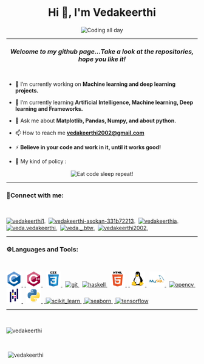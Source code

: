 <h1 align="center">Hi 👋, I'm Vedakeerthi</h1>

<center><img src='https://i.pinimg.com/originals/e4/26/70/e426702edf874b181aced1e2fa5c6cde.gif' alt='Coding all day' align='center'></center>

<hr>

<h3 align="center"><i>Welcome to my github page...Take a look at the repositories, hope you like it!</i></h3>

<br/>

* 🔭 I’m currently working on **Machine learning and deep learning projects.**

* 🌱 I’m currently learning **Artificial Intelligence, Machine learning, Deep learning and Frameworks.**

* 💬 Ask me about **Matplotlib, Pandas, Numpy, and about python.**

* 📫 How to reach me **vedakeerthi2002@gmail.com**

* ⚡ **Believe in your code and work in it, until it works good!**

* 🏹 My kind of policy : 

<center><img src="https://wallpapercave.com/wp/wp5975115.jpg" alt="Eat code sleep repeat!" height="300" width="700" align='center'></center>

<hr>

<h3 align="left">👾Connect with me:</h3>
<br/>
<p align="left">
<a href="https://twitter.com/vedakeerthi1" target="blank"><img align="center" src="https://raw.githubusercontent.com/rahuldkjain/github-profile-readme-generator/master/src/images/icons/Social/twitter.svg" alt="vedakeerthi1" height="30" width="40" />&nbsp;</a>&nbsp;
<a href="https://linkedin.com/in/vedakeerthi-asokan-331b72213" target="blank"><img align="center" src="https://raw.githubusercontent.com/rahuldkjain/github-profile-readme-generator/master/src/images/icons/Social/linked-in-alt.svg" alt="vedakeerthi-asokan-331b72213" height="30" width="40" />&nbsp;</a>&nbsp;
<a href="https://kaggle.com/vedakeerthia" target="blank"><img align="center" src="https://raw.githubusercontent.com/rahuldkjain/github-profile-readme-generator/master/src/images/icons/Social/kaggle.svg" alt="vedakeerthia" height="30" width="40" />&nbsp;</a>&nbsp;
<a href="https://fb.com/veda.vedakeerthi" target="blank"><img align="center" src="https://raw.githubusercontent.com/rahuldkjain/github-profile-readme-generator/master/src/images/icons/Social/facebook.svg" alt="veda.vedakeerthi" height="30" width="40" />&nbsp;</a>&nbsp;
<a href="https://instagram.com/veda._.btw" target="blank"><img align="center" src="https://raw.githubusercontent.com/rahuldkjain/github-profile-readme-generator/master/src/images/icons/Social/instagram.svg" alt="veda._.btw" height="30" width="40" />&nbsp;</a>&nbsp;
<a href="https://www.hackerrank.com/vedakeerthi2002" target="blank"><img align="center" src="https://raw.githubusercontent.com/rahuldkjain/github-profile-readme-generator/master/src/images/icons/Social/hackerrank.svg" alt="vedakeerthi2002" height="30" width="40" />&nbsp;</a>&nbsp;
</p>

<hr>

<h3 align="left">⚙️Languages and Tools:</h3>
<br/>
<p align="left"> <a href="https://www.cprogramming.com/" target="_blank" rel="noreferrer"> <img src="https://raw.githubusercontent.com/devicons/devicon/master/icons/c/c-original.svg" alt="c" width="40" height="40"/> </a> &nbsp;<a href="https://www.w3schools.com/cpp/" target="_blank" rel="noreferrer"> <img src="https://raw.githubusercontent.com/devicons/devicon/master/icons/cplusplus/cplusplus-original.svg" alt="cplusplus" width="40" height="40"/> </a>&nbsp; <a href="https://www.w3schools.com/css/" target="_blank" rel="noreferrer"> <img src="https://raw.githubusercontent.com/devicons/devicon/master/icons/css3/css3-original-wordmark.svg" alt="css3" width="40" height="40"/> </a>&nbsp; <a href="https://git-scm.com/" target="_blank" rel="noreferrer"> <img src="https://www.vectorlogo.zone/logos/git-scm/git-scm-icon.svg" alt="git" width="40" height="40"/> </a>&nbsp; <a href="https://www.haskell.org/" target="_blank" rel="noreferrer"> <img src="https://upload.wikimedia.org/wikipedia/commons/1/1c/Haskell-Logo.svg" alt="haskell" width="40" height="40"/> </a>&nbsp; <a href="https://www.w3.org/html/" target="_blank" rel="noreferrer"> <img src="https://raw.githubusercontent.com/devicons/devicon/master/icons/html5/html5-original-wordmark.svg" alt="html5" width="40" height="40"/> </a> &nbsp;<a href="https://www.linux.org/" target="_blank" rel="noreferrer"> <img src="https://raw.githubusercontent.com/devicons/devicon/master/icons/linux/linux-original.svg" alt="linux" width="40" height="40"/> </a>&nbsp; <a href="https://www.mysql.com/" target="_blank" rel="noreferrer"> <img src="https://raw.githubusercontent.com/devicons/devicon/master/icons/mysql/mysql-original-wordmark.svg" alt="mysql" width="40" height="40"/> </a>&nbsp; <a href="https://opencv.org/" target="_blank" rel="noreferrer"> <img src="https://www.vectorlogo.zone/logos/opencv/opencv-icon.svg" alt="opencv" width="40" height="40"/> </a> &nbsp;<a href="https://pandas.pydata.org/" target="_blank" rel="noreferrer"> <img src="https://raw.githubusercontent.com/devicons/devicon/2ae2a900d2f041da66e950e4d48052658d850630/icons/pandas/pandas-original.svg" alt="pandas" width="40" height="40"/> </a>&nbsp; <a href="https://www.python.org" target="_blank" rel="noreferrer"> <img src="https://raw.githubusercontent.com/devicons/devicon/master/icons/python/python-original.svg" alt="python" width="40" height="40"/> </a> &nbsp;<a href="https://scikit-learn.org/" target="_blank" rel="noreferrer"> <img src="https://upload.wikimedia.org/wikipedia/commons/0/05/Scikit_learn_logo_small.svg" alt="scikit_learn" width="40" height="40"/> </a> &nbsp;<a href="https://seaborn.pydata.org/" target="_blank" rel="noreferrer"> <img src="https://seaborn.pydata.org/_images/logo-mark-lightbg.svg" alt="seaborn" width="40" height="40"/> </a> &nbsp;<a href="https://www.tensorflow.org" target="_blank" rel="noreferrer"> <img src="https://www.vectorlogo.zone/logos/tensorflow/tensorflow-icon.svg" alt="tensorflow" width="40" height="40"/> </a> </p>

<hr>

<br/>
<p><img align="center" src="https://github-readme-stats.vercel.app/api/top-langs?username=vedakeerthi&show_icons=true&locale=en&layout=compact" alt="vedakeerthi" /></p>
<br/>
<p>&nbsp;<img align="center" src="https://github-readme-stats.vercel.app/api?username=vedakeerthi&show_icons=true&locale=en" alt="vedakeerthi" /></p>

